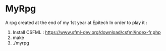 # MyRpg
A rpg created at the end of my 1st year at Epitech
In order to play it :
  1. Install CSFML : https://www.sfml-dev.org/download/csfml/index-fr.php
  2. make
  3. ./myrpg
